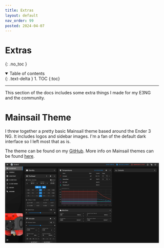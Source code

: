 ```yaml
---
title: Extras
layout: default
nav_order: 99
posted: 2024-04-07
---
```


# Extras
{: .no_toc }

<details open markdown="block">
  <summary>
    Table of contents
  </summary>
  {: .text-delta }
1. TOC
{:toc}
</details>

---

This section of the docs includes some extra things I made for my E3NG and the community.

# Mainsail Theme

I threw together a pretty basic Mainsail theme based around the Ender 3 NG. It includes logos and sidebar images. I'm a fan of the default dark interface so I left most that as is.

The theme can be found on my [GitHub](https://github.com/TonySac/E3NG-Mainsail-Theme). More info on Mainsail themes can be found [here](https://docs.mainsail.xyz/overview/features/themes).

<img src="/assets/mainsail-theme.png">